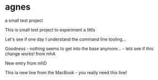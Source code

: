 # agnes
a small test project

This is small test project to experiment a littls

Let's see if one day I understand the command line tooling...

Goodness - nothing seems to get into the base anymore...  - lets see if this change works! from mhA

New entry from mhD

This ia new line from the MacBook - you really need this line!
